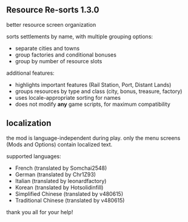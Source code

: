 ## Resource Re-sorts 1.3.0
better resource screen organization

sorts settlements by name, with multiple grouping options:
- separate cities and towns
- group factories and conditional bonuses
- group by number of resource slots

additional features:
- highlights important features (Rail Station, Port, Distant Lands)
- groups resources by type and class (city, bonus, treasure, factory)
- uses locale-appropriate sorting for names
- does not modify **any** game scripts, for maximum compatibility

## localization
the mod is language-independent during play.
only the menu screens (Mods and Options) contain localized text.

supported languages:

- French (translated by Somchai2548)
- German (translated by Chr1Z93)
- Italian (translated by leonardfactory)
- Korean (translated by Hotsolidinfill)
- Simplified Chinese (translated by v480615)
- Traditional Chinese (translated by v480615)

thank you all for your help!
